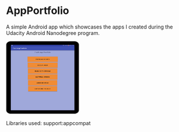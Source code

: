 # AppPortfolio
A simple Android app which showcases the apps I created during the Udacity Android Nanodegree program. 

<img src="device-2017-01-23-164114.png" width="200" height="200">

Libraries used: support:appcompat
